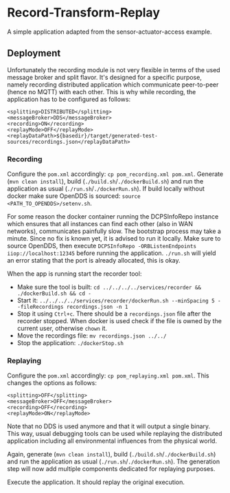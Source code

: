 # Record-Transform-Replay

A simple application adapted from the sensor-actuator-access example.

## Deployment

Unfortunately the recording module is not very flexible in terms of the used message broker and split flavor.
It's designed for a specific purpose, namely recording distributed application which communicate peer-to-peer (hence no MQTT) with each other.
This is why while recording, the application has to be configured as follows:

```
<splitting>DISTRIBUTED</splitting>
<messageBroker>DDS</messageBroker>
<recording>ON</recording>
<replayMode>OFF</replayMode>
<replayDataPath>${basedir}/target/generated-test-sources/recordings.json</replayDataPath>
```
 
### Recording

Configure the `pom.xml` accordingly: `cp pom_recording.xml pom.xml`.
Generate (`mvn clean install`), build (`./build.sh`/`./dockerBuild.sh`) and run the application as usual (`./run.sh`/`./dockerRun.sh`).
If build locally without docker make sure OpenDDS is sourced: `source <PATH_TO_OPENDDS>/setenv.sh`.

For some reason the docker container running the DCPSInfoRepo instance which ensures that all instances can find each other (also in WAN networks), communicates painfully slow.
The bootstrap process may take a minute.
Since no fix is known yet, it is advised to run it locally. 
Make sure to source OpenDDS, then execute `DCPSInfoRepo -ORBListenEndpoints iiop://localhost:12345` before running the application.
`./run.sh` will yield an error stating that the port is already allocated, this is okay.

When the app is running start the recorder tool:

- Make sure the tool is built: `cd ../../../../services/recorder && ./dockerBuild.sh && cd -`
- Start it: `../../../../services/recorder/dockerRun.sh --minSpacing 5 --fileRecordings recordings.json -n 1`
- Stop it using `Ctrl+c`. There should be a `recordings.json` file after the recorder stopped. When docker is used check if the file is owned by the current user, otherwise `chown` it.
- Move the recordings file: `mv recordings.json ../../`
- Stop the application: `./dockerStop.sh`

### Replaying

Configure the `pom.xml` accordingly: `cp pom_replaying.xml pom.xml`.
This changes the options as follows:
```
<splitting>OFF</splitting>
<messageBroker>OFF</messageBroker>
<recording>OFF</recording>
<replayMode>ON</replayMode>
```

Note that no DDS is used anymore and that it will output a single binary. 
This way, usual debugging tools can be used while replaying the distributed application including all environmental influences from the physical world.

Again, generate (`mvn clean install`), build (`./build.sh`/`./dockerBuild.sh`) and run the application as usual (`./run.sh`/`./dockerRun.sh`).
The generation step will now add multiple components dedicated for replaying purposes.

Execute the application. It should replay the original execution.